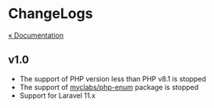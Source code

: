 # ChangeLogs

[&laquo; Documentation](./documents.md)

## v1.0

* The support of PHP version less than PHP v8.1 is stopped
* The support of [myclabs/php-enum](https://github.com/myclabs/php-enum) package is stopped
* Support for Laravel 11.x